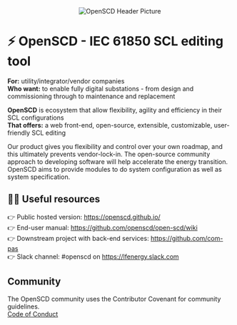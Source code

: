 <div align="center">
  <img alt="OpenSCD Header Picture" src="https://raw.githubusercontent.com/openscd/.github/main/profile/assets/header.png">
 </div>

# ⚡️ OpenSCD - IEC 61850 SCL editing tool​

**For:** utility/integrator/vendor companies​  
**Who want:** to enable fully digital substations - from design and commissioning through to maintenance and replacement

**OpenSCD** is ecosystem that allow flexibility, agility and efficiency in their SCL configurations​  
**That offers:** a web front-end, open-source, extensible, customizable, user-friendly SCL editing​  

Our product gives you flexibility and control over your own roadmap, and this ultimately prevents vendor-lock-in. The open-source community approach to developing software will help accelerate the energy transition. OpenSCD aims to provide modules to do system configuration as well as system specification.



## 👩‍💻 Useful resources

👉 Public hosted version: https://openscd.github.io/  
👉 End-user manual: https://github.com/openscd/open-scd/wiki  
👉 Downstream project with back-end services: https://github.com/com-pas  
👉 Slack channel: #openscd on https://lfenergy.slack.com

## Community

The OpenSCD community uses the Contributor Covenant for community guidelines.  
[Code of Conduct](https://github.com/openscd/.github/blob/main/profile/code_of_conduct.md)
